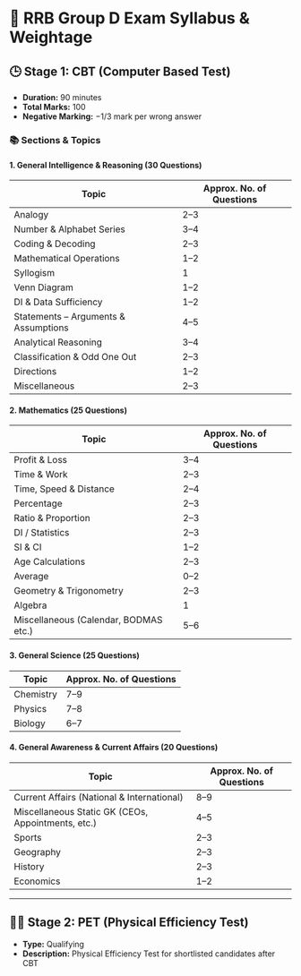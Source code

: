 # 📝 RRB Group D Exam Syllabus & Weightage

## 🕒 Stage 1: CBT (Computer Based Test)
- **Duration:** 90 minutes  
- **Total Marks:** 100  
- **Negative Marking:** −1/3 mark per wrong answer  

### 📚 Sections & Topics

#### 1. General Intelligence & Reasoning (30 Questions)
| Topic                                      | Approx. No. of Questions |
|--------------------------------------------|--------------------------|
| Analogy                                    | 2–3                      |
| Number & Alphabet Series                    | 3–4                      |
| Coding & Decoding                          | 2–3                      |
| Mathematical Operations                     | 1–2                      |
| Syllogism                                  | 1                        |
| Venn Diagram                               | 1–2                      |
| DI & Data Sufficiency                      | 1–2                      |
| Statements – Arguments & Assumptions       | 4–5                      |
| Analytical Reasoning                        | 3–4                      |
| Classification & Odd One Out                | 2–3                      |
| Directions                                 | 1–2                      |
| Miscellaneous                              | 2–3                      |

#### 2. Mathematics (25 Questions)
| Topic                                      | Approx. No. of Questions |
|--------------------------------------------|--------------------------|
| Profit & Loss                             | 3–4                      |
| Time & Work                              | 2–3                      |
| Time, Speed & Distance                   | 2–4                      |
| Percentage                               | 2–3                      |
| Ratio & Proportion                       | 2–3                      |
| DI / Statistics                         | 2–3                      |
| SI & CI                                 | 1–2                      |
| Age Calculations                        | 2–3                      |
| Average                                | 0–2                      |
| Geometry & Trigonometry                 | 2–3                      |
| Algebra                                | 1                        |
| Miscellaneous (Calendar, BODMAS etc.)  | 5–6                      |

#### 3. General Science (25 Questions)
| Topic                                      | Approx. No. of Questions |
|--------------------------------------------|--------------------------|
| Chemistry                               | 7–9                      |
| Physics                                | 7–8                      |
| Biology                                | 6–7                      |

#### 4. General Awareness & Current Affairs (20 Questions)
| Topic                                      | Approx. No. of Questions |
|--------------------------------------------|--------------------------|
| Current Affairs (National & International) | 8–9                      |
| Miscellaneous Static GK (CEOs, Appointments, etc.) | 4–5              |
| Sports                                 | 2–3                      |
| Geography                             | 2–3                      |
| History                              | 2–3                      |
| Economics                            | 1–2                      |

---

## 🏃‍♂️ Stage 2: PET (Physical Efficiency Test)
- **Type:** Qualifying  
- **Description:** Physical Efficiency Test for shortlisted candidates after CBT
